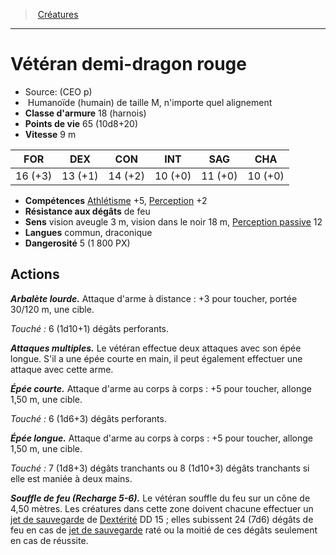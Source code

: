 ﻿---
!MonsterItem
Family: MonsterHD
Type: Humanoïde (humain)
Size: M
Alignment: n'importe quel alignement
ArmorClass: 18 (harnois)
HitPoints: 65 (10d8+20)
Speed: 9 m
Strength: 16 (+3)
Dexterity: 13 (+1)
Constitution: 14 (+2)
Intelligence: 10 (+0)
Wisdom: 11 (+0)
Charisma: 10 (+0)
Skills: '[Athlétisme](hd_abilities_strength_athletisme.md) +5, [Perception](hd_abilities_wisdom_perception.md) +2'
DamageResistances: de feu
Senses: vision aveugle 3 m, vision dans le noir 18 m, [Perception passive](hd_abilities_dexterity_perception_passive.md) 12
Languages: commun, draconique
Challenge: 5 (1 800 PX)
Id: monsters_hd.md#vétéran-demi-dragon-rouge
ParentLink: monsters_hd.md#créatures
Name: Vétéran demi-dragon rouge
ParentName: Créatures
NameLevel: 1
Source: (CEO p)
Attributes: {}
---
> [Créatures](hd_monsters.md)

---

# Vétéran demi-dragon rouge

- Source: (CEO p)
-  Humanoïde (humain) de taille M, n'importe quel alignement
- **Classe d'armure** 18 (harnois)
- **Points de vie** 65 (10d8+20)
- **Vitesse** 9 m

|FOR|DEX|CON|INT|SAG|CHA|
|---|---|---|---|---|---|
|16 (+3)|13 (+1)|14 (+2)|10 (+0)|11 (+0)|10 (+0)|

- **Compétences** [Athlétisme](hd_abilities_strength_athletisme.md) +5, [Perception](hd_abilities_wisdom_perception.md) +2
- **Résistance aux dégâts** de feu
- **Sens** vision aveugle 3 m, vision dans le noir 18 m, [Perception passive](hd_abilities_dexterity_perception_passive.md) 12
- **Langues** commun, draconique
- **Dangerosité** 5 (1 800 PX)

## Actions

**_Arbalète lourde._** Attaque d'arme à distance : +3 pour toucher, portée 30/120 m, une cible.

_Touché :_ 6 (1d10+1) dégâts perforants.

**_Attaques multiples._** Le vétéran effectue deux attaques avec son épée longue. S'il a une épée courte en main, il peut également effectuer une attaque avec cette arme.

**_Épée courte._** Attaque d'arme au corps à corps : +5 pour toucher, allonge 1,50 m, une cible.

_Touché :_ 6 (1d6+3) dégâts perforants.

**_Épée longue._** Attaque d'arme au corps à corps : +5 pour toucher, allonge 1,50 m, une cible.

_Touché :_ 7 (1d8+3) dégâts tranchants ou 8 (1d10+3) dégâts tranchants si elle est maniée à deux mains.

**_Souffle de feu (Recharge 5-6)._** Le vétéran souffle du feu sur un cône de 4,50 mètres. Les créatures dans cette zone doivent chacune effectuer un [jet de sauvegarde](hd_abilities_jets_de_sauvegarde.md) de [Dextérité](hd_abilities_dexterity.md) DD 15 ; elles subissent 24 (7d6) dégâts de feu en cas de [jet de sauvegarde](hd_abilities_jets_de_sauvegarde.md) raté ou la moitié de ces dégâts seulement en cas de réussite.

